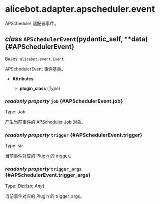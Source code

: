 # alicebot.adapter.apscheduler.event

APScheduler 适配器事件。

## *class* `APSchedulerEvent`(__pydantic_self__, **data) {#APSchedulerEvent}

Bases: `alicebot.event.Event`

APSchedulerEvent 事件基类。

- **Attributes**

  - **plugin_class** (*Type*)

### *readonly property* `job` {#APSchedulerEvent.job}

Type: *Job*

产生当前事件的 APScheduler Job 对象。

### *readonly property* `trigger` {#APSchedulerEvent.trigger}

Type: *str*

当前事件对应的 Plugin 的 trigger。

### *readonly property* `trigger_args` {#APSchedulerEvent.trigger_args}

Type: *Dict[str, Any]*

当前事件对应的 Plugin 的 trigger_args。